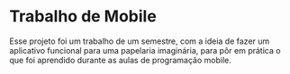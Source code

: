 # Trabalho de Mobile
Esse projeto foi um trabalho de um semestre, com a ideia de fazer um aplicativo funcional para uma papelaria imaginária, para pôr em prática o que foi aprendido durante as aulas de programação mobile.
